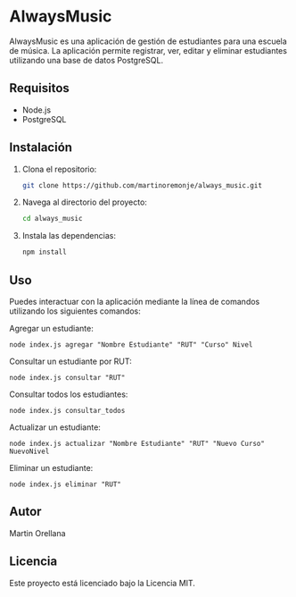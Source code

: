 # AlwaysMusic

AlwaysMusic es una aplicación de gestión de estudiantes para una escuela de música. La aplicación permite registrar, ver, editar y eliminar estudiantes utilizando una base de datos PostgreSQL.

## Requisitos

- Node.js
- PostgreSQL

## Instalación

1. Clona el repositorio:

   ```bash
   git clone https://github.com/martinoremonje/always_music.git

2. Navega al directorio del proyecto:
    ```bash
    cd always_music

3. Instala las dependencias:
    ```bash
    npm install


## Uso
Puedes interactuar con la aplicación mediante la línea de comandos utilizando los siguientes comandos:

Agregar un estudiante:

    node index.js agregar "Nombre Estudiante" "RUT" "Curso" Nivel

Consultar un estudiante por RUT:
    
    node index.js consultar "RUT"

Consultar todos los estudiantes:
    
    node index.js consultar_todos

Actualizar un estudiante:
    
    node index.js actualizar "Nombre Estudiante" "RUT" "Nuevo Curso" NuevoNivel

Eliminar un estudiante:
    
    node index.js eliminar "RUT"


## Autor
Martin Orellana

## Licencia
Este proyecto está licenciado bajo la Licencia MIT.